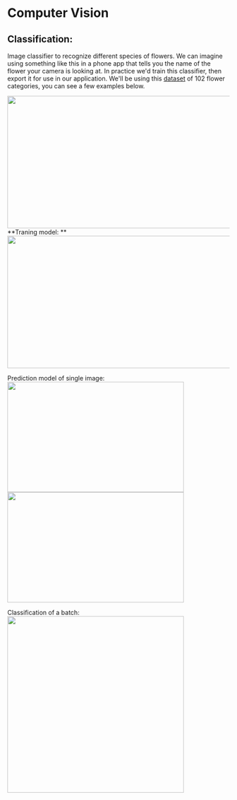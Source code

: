 # Computer Vision

## Classification:

Image classifier to recognize different species of flowers. We can imagine using something like this in a phone app that tells you the name of the flower your camera is looking at. In practice we'd train this classifier, then export it for use in our application. We'll be using this [dataset](https://www.robots.ox.ac.uk/~vgg/data/flowers/102/index.html) of 102 flower categories, you can see a few examples below.

<img src = "https://github.com/codenigma1/Deep-Learning/blob/master/Computer_Vision/AutoEncoder_and_Image_Mainpulation/results/flower.png" height=300 width=600>
**Traning model: ** <img src = "https://github.com/codenigma1/Deep-Learning/blob/master/Computer_Vision/AutoEncoder_and_Image_Mainpulation/results/train.png" height=300 width=600>

Prediction model of single image: <img src = "https://github.com/codenigma1/Deep-Learning/blob/master/Computer_Vision/AutoEncoder_and_Image_Mainpulation/results/one_pred.png" height=250 width=400>
<img src = "https://github.com/codenigma1/Deep-Learning/blob/master/Computer_Vision/AutoEncoder_and_Image_Mainpulation/results/one_pred2.png" height=250 width=400>

Classification of a batch:
<img src = "https://github.com/codenigma1/Deep-Learning/blob/master/Computer_Vision/AutoEncoder_and_Image_Mainpulation/results/classified_flower.png" height=400 width=400>

